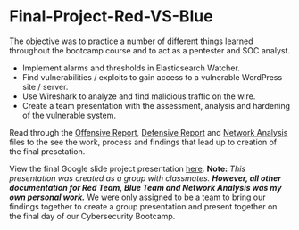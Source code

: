 # Final-Project-Red-VS-Blue
The objective was to practice a number of different things learned throughout the bootcamp course and to act as a pentester and SOC analyst.

- Implement alarms and thresholds in Elasticsearch Watcher.
- Find vulnerabilities / exploits to gain access to a vulnerable WordPress site / server.
- Use Wireshark to analyze and find malicious traffic on the wire.
- Create a team presentation with the assessment, analysis and hardening of the vulnerable system.

Read through the [Offensive Report](https://github.com/czeh898/Final-Project-Red-VS-Blue/blob/main/Redteam.md), [Defensive Report](https://github.com/czeh898/Final-Project-Red-VS-Blue/blob/main/Defense%20Report.md) and [Network Analysis]() files to the see the work, process and findings that lead up to creation of the final presetation.

View the final Google slide project presentation [here](). **Note:** *This presentation was created as a group with classmates.* ***However, all other documentation for Red Team, Blue Team and Network Analysis was my own personal work.*** We were only assigned to be a team to bring our findings together to create a group presentation and present together on the final day of our Cybersecurity Bootcamp.
